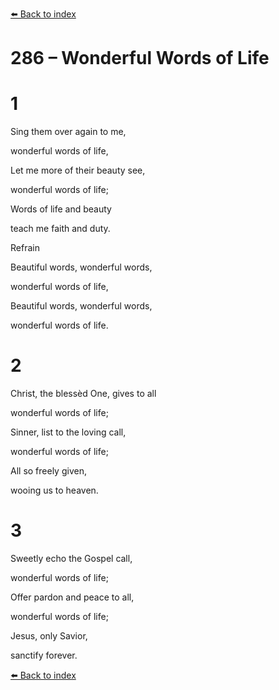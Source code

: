 [⬅️ Back to index](../README.md)

# 286 – Wonderful Words of Life





# 1

Sing them over again to me,

wonderful words of life,

Let me more of their beauty see,

wonderful words of life;

Words of life and beauty

teach me faith and duty.



Refrain

Beautiful words, wonderful words,

wonderful words of life,

Beautiful words, wonderful words,

wonderful words of life.



# 2

Christ, the blessèd One, gives to all

wonderful words of life;

Sinner, list to the loving call,

wonderful words of life;

All so freely given,

wooing us to heaven.



# 3

Sweetly echo the Gospel call,

wonderful words of life;

Offer pardon and peace to all,

wonderful words of life;

Jesus, only Savior,

sanctify forever.

[⬅️ Back to index](../README.md)
